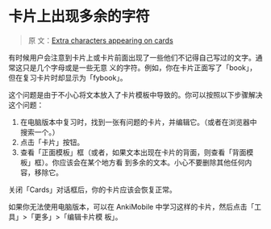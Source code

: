 # 卡片上出现多余的字符

> 原
> 文：[Extra characters appearing on cards](https://faqs.ankiweb.net/extra-characters-appearing-on-cards.html)

有时候用户会注意到卡片上或卡片前面出现了一些他们不记得自己写过的文字。通常这只是几个字母或是一些无意
义的字符。例如，你在卡片正面写了「book」，但在复习卡片时却显示为「fybook」。

这个问题是由于不小心将文本放入了卡片模板中导致的。你可以按照以下步骤解决这个问题：

1. 在电脑版本中复习时，找到一张有问题的卡片，并编辑它。（或者在浏览器中搜索一个。）
2. 点击「卡片」按钮。
3. 查看「正面模板」框（或者，如果文本出现在卡片的背面，则查看「背面模板」框）。你应该会在某个地方看
   到多余的文本。小心不要删除其他任何内容，移除它。

关闭「Cards」对话框后，你的卡片应该会恢复正常。

如果你无法使用电脑版本，可以在 AnkiMobile 中学习这样的卡片，然后点击「工具」>「更多」>「编辑卡片模
板」。
